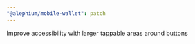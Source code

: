 ```yaml
---
"@alephium/mobile-wallet": patch
---
```


Improve accessibility with larger tappable areas around buttons
